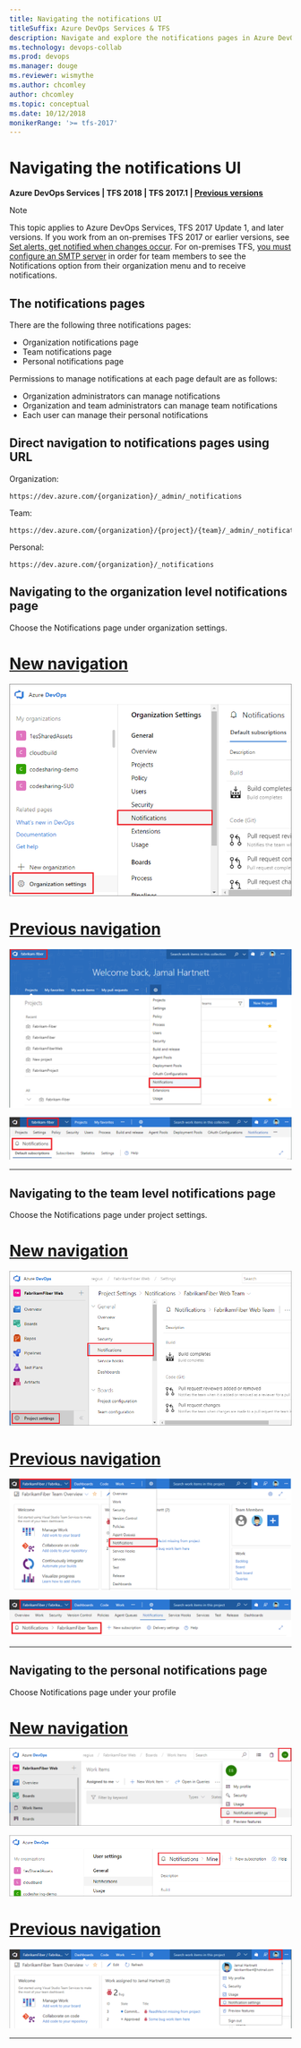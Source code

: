 ```yaml
---
title: Navigating the notifications UI
titleSuffix: Azure DevOps Services & TFS 
description: Navigate and explore the notifications pages in Azure DevOps Services and Team Foundation Server (TFS)  
ms.technology: devops-collab
ms.prod: devops
ms.manager: douge
ms.reviewer: wismythe
ms.author: chcomley
author: chcomley
ms.topic: conceptual
ms.date: 10/12/2018  
monikerRange: '>= tfs-2017'
---
```


# Navigating the notifications UI

<b>Azure DevOps Services | TFS 2018 | TFS 2017.1 | [Previous versions](../work/track/alerts-and-notifications.md)</b>

> [!NOTE]  
> This topic applies to Azure DevOps Services, TFS 2017 Update 1, and later versions. If you work from an on-premises TFS 2017 or earlier versions, see [Set alerts, get notified when changes occur](../work/track/alerts-and-notifications.md). For on-premises TFS, [you must configure an SMTP server](/tfs/server/admin/setup-customize-alerts) in order for team members to see the Notifications option from their organization menu and to receive notifications.

## The notifications pages

There are the following three notifications pages:

* Organization notifications page
* Team notifications page
* Personal notifications page

Permissions to manage notifications at each page default are  as follows:

* Organization administrators can manage notifications
* Organization and team administrators can manage team notifications
* Each user can manage their personal notifications

## Direct navigation to notifications pages using URL

Organization:
```
https://dev.azure.com/{organization}/_admin/_notifications
```

Team:
```
https://dev.azure.com/{organization}/{project}/{team}/_admin/_notifications
```

Personal:
```
https://dev.azure.com/{organization}/_notifications
```

## Navigating to the organization level notifications page

Choose the Notifications page under organization settings.

   # [New navigation](#tab/new-nav)
   ![Navigate to organization notifications page](_img/nav-organization-notifications-hub-newnav.png)

   # [Previous navigation](#tab/previous-nav)
   ![Navigate to organization notifications page](_img/nav-organization-notifications-hub.png)

   ![View organization level notifications page](_img/view-organization-notification-hub.png)

   ---

## Navigating to the team level notifications page

Choose the Notifications page under project settings.

   # [New navigation](#tab/new-nav)
   ![Navigate to team notifications page](_img/nav-team-notifications-hub-newnav.png)

   # [Previous navigation](#tab/previous-nav)
   ![Navigate to team notifications page](_img/nav-team-notifications-hub.png)

   ![View team level notifications page](_img/view-team-notification-hub.png)

   ---

## Navigating to the personal notifications page
Choose Notifications page under your profile

   # [New navigation](#tab/new-nav)
   ![Navigate to personal notifications page](_img/nav-personal-notifications-hub-newnav.png)

   ![View personal notifications page](_img/view-personal-notification-hub-newnav.png)

   # [Previous navigation](#tab/previous-nav)
   ![Navigate to personal notifications page](_img/nav-personal-notifications-hub.png)

   ---

